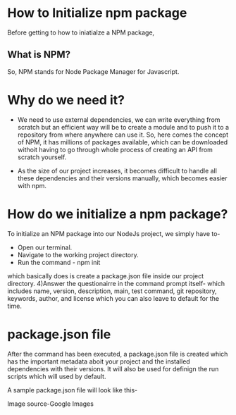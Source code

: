 # How to Initialize npm package
Before getting to how to iniatialze a NPM package,

## What is NPM?
So, NPM stands for Node Package Manager for Javascript.

# Why do we need it?
* We need to use external dependencies, we can write everything from scratch but an efficient way will be to create a module  and to push it to a repository from where anywhere can use it.
So, here comes the concept of NPM, it has millions of packages available, which can be downloaded withoit having to go through whole process of creating an API from scratch yourself.

* As the size of our project increases, it becomes difficult to handle all these dependencies and their versions manually, which becomes easier with npm.

# How do we initialize a npm package?
To initialize an NPM package into our NodeJs project, we simply have to-
* Open our terminal.
* Navigate to the working project directory.
* Run the command - 
              npm init
              
which basically does is create a package.json file inside our project directory.
4)Answer the questionairre in the command prompt itself- which includes name, version, description, main, test command, git repository, keywords, author, and license which you can also leave to default for the time.

# package.json file
After the command has been executed, a package.json file is created which has the important metadata aboit your project and the installed dependencies with their versions.
It will also be used for definign the run scripts which will used by default.

A sample package.json file will look like this-


Image source-Google Images
